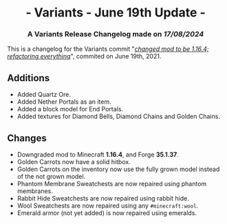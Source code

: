 # <center>- Variants - June 19th Update -</center>
### <center>A Variants Release Changelog made on *17/08/2024*</center>
This is a changelog for the Variants commit "[*changed mod to be 1.16.4; refactoring everything*](https://github.com/Fabricio20106/Variants/commit/5146bde942afc0e328ed17aa94ed1bd5ce92960c)", commited on June 19th, 2021.

## Additions
- Added Quartz Ore.
- Added Nether Portals as an item.
- Added a block model for End Portals.
- Added textures for Diamond Bells, Diamond Chains and Golden Chains.

## Changes
- Downgraded mod to Minecraft **1.16.4**, and Forge **35.1.37**.
- Golden Carrots now have a solid hitbox.
- Golden Carrots on the inventory now use the fully grown model instead of the not grown model.
- Phantom Membrane Sweatchests are now repaired using phantom membranes.
- Rabbit Hide Sweatchests are now repaired using rabbit hide.
- Wool Sweatchests are now repaired using any `#minecraft:wool`.
- Emerald armor (not yet added) is now repaired using emeralds.